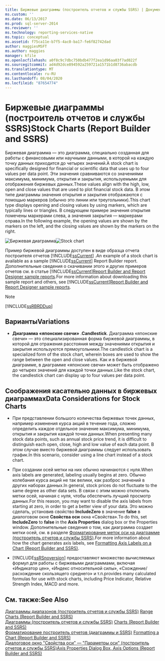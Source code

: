 ```yaml
---
title: Биржевые диаграммы (построитель отчетов и службы SSRS) | Документы Майкрософт
ms.custom: ''
ms.date: 06/13/2017
ms.prod: sql-server-2014
ms.reviewer: ''
ms.technology: reporting-services-native
ms.topic: conceptual
ms.assetid: f75ca11e-b7f5-4ac0-ba17-fe6f82742dad
author: maggiesMSFT
ms.author: maggies
manager: kfile
ms.openlocfilehash: a0f8c9c7dbc750bdb477f2ea1d96aa03f7ad022f
ms.sourcegitcommit: ad4d92dce894592a259721a1571b1d8736abacdb
ms.translationtype: MT
ms.contentlocale: ru-RU
ms.lasthandoff: 08/04/2020
ms.locfileid: "87654774"
---
```

# <a name="stock-charts-report-builder-and-ssrs"></a><span data-ttu-id="6c2a2-102">Биржевые диаграммы (построитель отчетов и службы SSRS)</span><span class="sxs-lookup"><span data-stu-id="6c2a2-102">Stock Charts (Report Builder and SSRS)</span></span>
  <span data-ttu-id="6c2a2-103">Биржевая диаграмма — это диаграмма, специально созданная для работы с финансовыми или научными данными, в которой на каждую точку данных приходится до четырех значений.</span><span class="sxs-lookup"><span data-stu-id="6c2a2-103">A stock chart is specifically designed for financial or scientific data that uses up to four values per data point.</span></span> <span data-ttu-id="6c2a2-104">Эти значения сравниваются со значениями максимума, минимума, открытия и закрытия, используемыми для отображения биржевых данных.</span><span class="sxs-lookup"><span data-stu-id="6c2a2-104">These values align with the high, low, open and close values that are used to plot financial stock data.</span></span> <span data-ttu-id="6c2a2-105">В этом типе диаграммы значения открытия и закрытия отображаются с помощью маркеров (обычно это линии или треугольники).</span><span class="sxs-lookup"><span data-stu-id="6c2a2-105">This chart type displays opening and closing values by using markers, which are typically lines or triangles.</span></span> <span data-ttu-id="6c2a2-106">В следующем примере значения открытия помечены маркерами слева, а значения закрытия — маркерами справа.</span><span class="sxs-lookup"><span data-stu-id="6c2a2-106">In the following example, the opening values are shown by the markers on the left, and the closing values are shown by the markers on the right.</span></span>  
  
 <span data-ttu-id="6c2a2-107">![Биржевая диаграмма](../media/rs-stockchart.gif "Биржевая диаграмма")</span><span class="sxs-lookup"><span data-stu-id="6c2a2-107">![Stock chart](../media/rs-stockchart.gif "Stock chart")</span></span>  
  
 <span data-ttu-id="6c2a2-108">Пример биржевой диаграммы доступен в виде образца отчета построителя отчетов [!INCLUDE[ssCurrent](../../../includes/sscurrent-md.md)] .</span><span class="sxs-lookup"><span data-stu-id="6c2a2-108">An example of a stock chart is available as a sample [!INCLUDE[ssCurrent](../../../includes/sscurrent-md.md)] Report Builder report.</span></span> <span data-ttu-id="6c2a2-109">Дополнительные сведения о скачивании этого и других примеров отчетов см. в статье [!INCLUDE[ssCurrent](../../../includes/sscurrent-md.md)][Report Builder and Report Designer sample reports](https://go.microsoft.com/fwlink/?LinkId=198283).</span><span class="sxs-lookup"><span data-stu-id="6c2a2-109">For more information about downloading this sample report and others, see [!INCLUDE[ssCurrent](../../../includes/sscurrent-md.md)][Report Builder and Report Designer sample reports](https://go.microsoft.com/fwlink/?LinkId=198283).</span></span>  
  
> [!NOTE]  
>  [!INCLUDE[ssRBRDDup](../../includes/ssrbrddup-md.md)]  
  
## <a name="variations"></a><span data-ttu-id="6c2a2-110">Варианты</span><span class="sxs-lookup"><span data-stu-id="6c2a2-110">Variations</span></span>  
  
-   <span data-ttu-id="6c2a2-111">**Диаграмма «японские свечи»** .</span><span class="sxs-lookup"><span data-stu-id="6c2a2-111">**Candlestick**.</span></span> <span data-ttu-id="6c2a2-112">Диаграмма «японские свечи» — это специализированная форма биржевой диаграммы, в которой для отражения расстояния между значениями открытия и закрытия используются прямоугольники.</span><span class="sxs-lookup"><span data-stu-id="6c2a2-112">The candlestick chart is a specialized form of the stock chart, wherein boxes are used to show the range between the open and close values.</span></span> <span data-ttu-id="6c2a2-113">Как и в биржевой диаграмме, в диаграмме «японские свечи» может быть отображено до четырех значений для каждой точки данных.</span><span class="sxs-lookup"><span data-stu-id="6c2a2-113">Like the stock chart, the candlestick chart can display up to four values per data point.</span></span>  
  
## <a name="data-considerations-for-stock-charts"></a><span data-ttu-id="6c2a2-114">Соображения касательно данных в биржевых диаграммах</span><span class="sxs-lookup"><span data-stu-id="6c2a2-114">Data Considerations for Stock Charts</span></span>  
  
-   <span data-ttu-id="6c2a2-115">При представлении большого количества биржевых точек данных, например изменения курса акций в течение года, сложно определить каждое отдельное значение максимума, минимума, открытия и закрытия каждой точки данных.</span><span class="sxs-lookup"><span data-stu-id="6c2a2-115">When presenting many stock data points, such as annual stock price trend, it is difficult to distinguish each open, close, high and low value of each data point.</span></span> <span data-ttu-id="6c2a2-116">В этом случае вместо биржевой диаграммы следует использовать график.</span><span class="sxs-lookup"><span data-stu-id="6c2a2-116">In this scenario, consider using a line chart instead of a stock chart.</span></span>  
  
-   <span data-ttu-id="6c2a2-117">При создании осей метки на них обычно начинаются с нуля.</span><span class="sxs-lookup"><span data-stu-id="6c2a2-117">When axis labels are generated, labeling usually begins at zero.</span></span>  <span data-ttu-id="6c2a2-118">Обычно колебания курса акций не так велики, как разброс значений в других наборах данных.</span><span class="sxs-lookup"><span data-stu-id="6c2a2-118">In general, stock prices do not fluctuate to the same degree as other data sets.</span></span> <span data-ttu-id="6c2a2-119">В связи с этим можно отключить метки осей, начиная с нуля, чтобы обеспечить лучший просмотр данных.</span><span class="sxs-lookup"><span data-stu-id="6c2a2-119">For this reason, you may want to disable the axis labels from starting at zero, in order to get a better view of your data.</span></span> <span data-ttu-id="6c2a2-120">Это можно сделать, установив свойство **IncludeZero** в значение **false** в диалоговом окне **Свойства оси** окна «Свойства».</span><span class="sxs-lookup"><span data-stu-id="6c2a2-120">To do this, set **IncludeZero** to **false** in the **Axis Properties** dialog box or the Properties window.</span></span> <span data-ttu-id="6c2a2-121">Дополнительные сведения о том, как диаграмма создает метки осей, см. в разделе [Форматирование меток оси на диаграмме (построитель отчетов и службы SSRS)](formatting-axis-labels-on-a-chart-report-builder-and-ssrs.md).</span><span class="sxs-lookup"><span data-stu-id="6c2a2-121">For more information about how the chart generates axis labels, see [Formatting Axis Labels on a Chart &#40;Report Builder and SSRS&#41;](formatting-axis-labels-on-a-chart-report-builder-and-ssrs.md).</span></span>  
  
-   [!INCLUDE[ssRSnoversion](../../includes/ssrsnoversion-md.md)] <span data-ttu-id="6c2a2-122">предоставляют множество вычисляемых формул для работы с биржевыми диаграммами, включая «Индикатор цен», «Индекс относительной силы», «Схождение/расхождение скользящего среднего» и т.п.</span><span class="sxs-lookup"><span data-stu-id="6c2a2-122">provides many calculated formulas for use with stock charts, including Price Indicator, Relative Strength Index, MACD and more.</span></span>  
  
## <a name="see-also"></a><span data-ttu-id="6c2a2-123">См. также:</span><span class="sxs-lookup"><span data-stu-id="6c2a2-123">See Also</span></span>  
 <span data-ttu-id="6c2a2-124">[Диаграммы диапазонов &#40;построитель отчетов и службы SSRS&#41;](charts-report-builder-and-ssrs.md) </span><span class="sxs-lookup"><span data-stu-id="6c2a2-124">[Range Charts &#40;Report Builder and SSRS&#41;](charts-report-builder-and-ssrs.md) </span></span>  
 <span data-ttu-id="6c2a2-125">[Диаграммы &#40;построитель отчетов и службы SSRS&#41;](charts-report-builder-and-ssrs.md) </span><span class="sxs-lookup"><span data-stu-id="6c2a2-125">[Charts &#40;Report Builder and SSRS&#41;](charts-report-builder-and-ssrs.md) </span></span>  
 <span data-ttu-id="6c2a2-126">[Форматирование построитель отчетов &#40;диаграммы и SSRS&#41;](formatting-a-chart-report-builder-and-ssrs.md) </span><span class="sxs-lookup"><span data-stu-id="6c2a2-126">[Formatting a Chart &#40;Report Builder and SSRS&#41;](formatting-a-chart-report-builder-and-ssrs.md) </span></span>  
 [<span data-ttu-id="6c2a2-127">Диалоговое окно "Свойства оси" — "Параметры оси" (построитель отчетов и службы SSRS)</span><span class="sxs-lookup"><span data-stu-id="6c2a2-127">Axis Properties Dialog Box, Axis Options &#40;Report Builder and SSRS&#41;</span></span>](../axis-properties-dialog-box-axis-options-report-builder-and-ssrs.md)  
  
  
